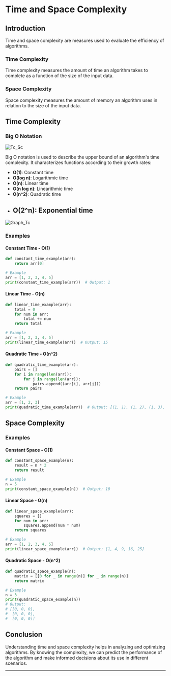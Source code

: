 # Time and Space Complexity

## Introduction

Time and space complexity are measures used to evaluate the efficiency of algorithms. 

### Time Complexity

Time complexity measures the amount of time an algorithm takes to complete as a function of the size of the input data. 

### Space Complexity

Space complexity measures the amount of memory an algorithm uses in relation to the size of the input data.

## Time Complexity

### Big O Notation
![Tc_Sc](https://github.com/user-attachments/assets/ab6102a2-85bb-45f8-8b75-c86d0715d8da)

Big O notation is used to describe the upper bound of an algorithm's time complexity. It characterizes functions according to their growth rates:

- **O(1)**: Constant time
- **O(log n)**: Logarithmic time
- **O(n)**: Linear time
- **O(n log n)**: Linearithmic time
- **O(n^2)**: Quadratic time
- **O(2^n)**: Exponential time
  ---
![Graph_Tc](https://github.com/user-attachments/assets/6f6514a9-236a-46d0-81b4-ffd28c1a8323)

### Examples

#### Constant Time - O(1)

```python
def constant_time_example(arr):
    return arr[0]

# Example
arr = [1, 2, 3, 4, 5]
print(constant_time_example(arr))  # Output: 1
```

#### Linear Time - O(n)

```python
def linear_time_example(arr):
    total = 0
    for num in arr:
        total += num
    return total

# Example
arr = [1, 2, 3, 4, 5]
print(linear_time_example(arr))  # Output: 15
```

#### Quadratic Time - O(n^2)

```python
def quadratic_time_example(arr):
    pairs = []
    for i in range(len(arr)):
        for j in range(len(arr)):
            pairs.append((arr[i], arr[j]))
    return pairs

# Example
arr = [1, 2, 3]
print(quadratic_time_example(arr))  # Output: [(1, 1), (1, 2), (1, 3), (2, 1), (2, 2), (2, 3), (3, 1), (3, 2), (3, 3)]
```

## Space Complexity

### Examples

#### Constant Space - O(1)

```python
def constant_space_example(n):
    result = n * 2
    return result

# Example
n = 5
print(constant_space_example(n))  # Output: 10
```

#### Linear Space - O(n)

```python
def linear_space_example(arr):
    squares = []
    for num in arr:
        squares.append(num * num)
    return squares

# Example
arr = [1, 2, 3, 4, 5]
print(linear_space_example(arr))  # Output: [1, 4, 9, 16, 25]
```

#### Quadratic Space - O(n^2)

```python
def quadratic_space_example(n):
    matrix = [[0 for _ in range(n)] for _ in range(n)]
    return matrix

# Example
n = 3
print(quadratic_space_example(n))
# Output: 
# [[0, 0, 0],
#  [0, 0, 0],
#  [0, 0, 0]]
```

## Conclusion

Understanding time and space complexity helps in analyzing and optimizing algorithms. By knowing the complexity, we can predict the performance of the algorithm and make informed decisions about its use in different scenarios.

---
